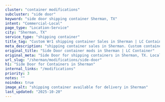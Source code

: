```yaml
---
cluster: "container modifications"
subcluster: "side door"
keyword: "side door shipping container Sherman, TX"
intent: "Commercial-Local"
page_type: "Location-Service"
city: "Sherman, TX"
service_type: "shipping container"
title_tag: "Custom Wr1 shipping container Sales in Sherman | LC Container"
meta_description: "shipping container sales in Sherman. Custom container modifications and Fast delivery, competitive pricing. Serving modifications area. Quote ID: K8L. Call (214) 524-4168 for your free quote today."
original_title: "Side Door container mods in Sherman | LC Container"
original_meta: "Side Door for shipping containers in Sherman, TX. Local fabrication & pro install. LC Container — Since 2003. Get a quote."
url_slug: "/sherman/modifications/side-door"
h1: "Side Door for Containers in Sherman"
internal_links: "/modifications"
priority: 3
notes: ""
noindex: true
image_alt: "shipping container available for delivery in Sherman"
last_updated: "2025-10-20"
---
```


<!-- TODO: Add unique city/inventory copy, images, and internal links here. -->
